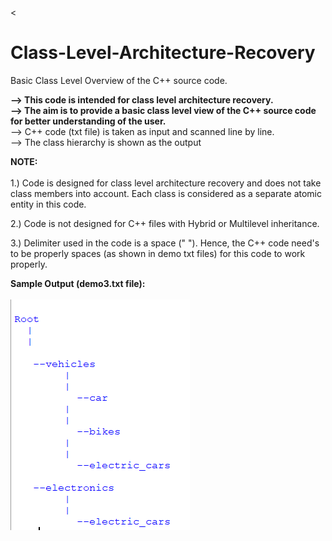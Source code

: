 <
# Class-Level-Architecture-Recovery
Basic Class Level Overview of the  C++ source code.

**--> This code is intended for class level architecture recovery.<br />**
**--> The aim is to provide a basic class level view of the  C++ source code for better understanding of the user.<br/>**
--> C++ code (txt file) is taken as input and scanned line by line.<br />
--> The class hierarchy is shown as the output<br />

**NOTE:**<br /> <br />
1.) Code is designed for class level architecture recovery and does not take class members into account. Each class is considered as a separate atomic entity in this code. 

2.) Code is not designed for C++ files with Hybrid or Multilevel inheritance.

3.) Delimiter used in the code is a space (" "). Hence, the C++ code need's to be properly spaces (as shown in demo txt files) for this code to work properly.<br/>

**Sample Output (demo3.txt file):**<br /><br />
![alt text](https://github.com/gagannagpal131/Class-Level-Architecture-Recovery/blob/master/sample_output.PNG)


